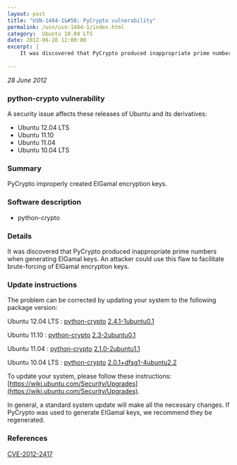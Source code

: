 ```yaml
---
layout: post
title: "USN-1484-1&#58; PyCrypto vulnerability"
permalink: /usn/usn-1484-1/index.html
category:  Ubuntu 10.04 LTS
date: 2012-06-28 12:00:00
excerpt: |
    It was discovered that PyCrypto produced inappropriate prime numbers when generating ElGamal keys. An attacker could use this flaw to facilitate brute-forcing of ElGamal encryption keys. 
    
--- 
```

 
 

*28 June 2012*

### python-crypto vulnerability

A security issue affects these releases of Ubuntu and its derivatives:

* Ubuntu 12.04 LTS
* Ubuntu 11.10
* Ubuntu 11.04
* Ubuntu 10.04 LTS

### Summary

PyCrypto improperly created ElGamal encryption keys. 

### Software description

* python-crypto 

### Details

It was discovered that PyCrypto produced inappropriate prime numbers when generating ElGamal keys. An attacker could use this flaw to facilitate brute-forcing of ElGamal encryption keys. 

### Update instructions

The problem can be corrected by updating your system to the following package version:

Ubuntu 12.04 LTS
 : [python-crypto](https://launchpad.net/ubuntu/+source/python-crypto) <span> [2.4.1-1ubuntu0.1](https://launchpad.net/ubuntu/+source/python-crypto/2.4.1-1ubuntu0.1) </span> 

Ubuntu 11.10
 : [python-crypto](https://launchpad.net/ubuntu/+source/python-crypto) <span> [2.3-2ubuntu0.1](https://launchpad.net/ubuntu/+source/python-crypto/2.3-2ubuntu0.1) </span> 

Ubuntu 11.04
 : [python-crypto](https://launchpad.net/ubuntu/+source/python-crypto) <span> [2.1.0-2ubuntu1.1](https://launchpad.net/ubuntu/+source/python-crypto/2.1.0-2ubuntu1.1) </span> 

Ubuntu 10.04 LTS
 : [python-crypto](https://launchpad.net/ubuntu/+source/python-crypto) <span> [2.0.1+dfsg1-4ubuntu2.2](https://launchpad.net/ubuntu/+source/python-crypto/2.0.1+dfsg1-4ubuntu2.2) </span> 

To update your system, please follow these instructions: [https://wiki.ubuntu.com/Security/Upgrades](https://wiki.ubuntu.com/Security/Upgrades).

In general, a standard system update will make all the necessary changes. If PyCrypto was used to generate ElGamal keys, we recommend they be regenerated. 

### References

 
 [CVE-2012-2417](http://people.ubuntu.com/~ubuntu-security/cve/CVE-2012-2417)
 

